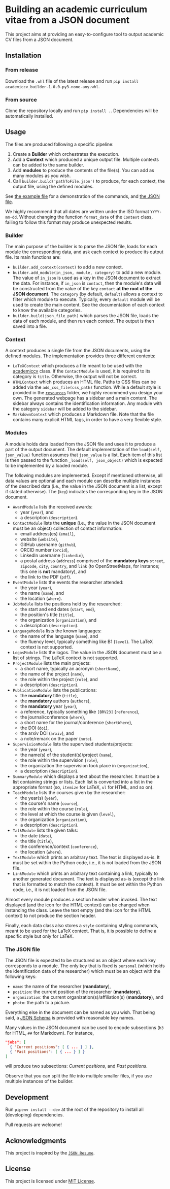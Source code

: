 # Building an academic curriculum vitae from a JSON document

This project aims at providing an easy-to-configure tool to output academic CV files from a JSON document.

## Installation

### From release

Download the `.whl` file of the latest release and run `pip install academiccv_builder-1.0.0-py3-none-any.whl`.

### From source

Clone the repository locally and run `pip install .`.
Dependencies will be automatically installed.

## Usage

The files are produced following a specific pipeline:

  1. Create a **Builder** which orchestrates the execution.
  2. Add a **Context** which produced a unique output file.
    Multiple contexts can be added to the same builder.
  3. Add **modules** to produce the contents of the file(s).
    You can add as many modules as you wish.
  4. Call `builder.build('pathToFile.json')` to produce, for each context, the output file, using the defined modules.

See [the example file](example.py) for a demonstration of the commands, and [the JSON file](example.json).

We highly recommend that all dates are written under the ISO format `YYYY-mm-dd`.
Without changing the function `format_date` of the `Context` class, failing to follow this format may produce unexpected results.

### Builder

The main purpose of the builder is to parse the JSON file, loads for each module the corresponding data, and ask each context to produce its output file.
Its main functions are:

  - `builder.add_context(context)` to add a new context.
  - `builder.add_module(in_json, module, category)` to add a new module.
    The value of `in_json` is used as a key in the JSON document to extract the data.
    For instance, if `in_json` is `contact`, then the module's data will be constructed from the value of the key `contact` **at the root of the JSON document**.
    The `category` (by default, `default`) allows a context to filter which module to execute.
    Typically, every `default` module will be used to create the main content.
    See the documentation of each context to know the available categories.
  - `builder.build(json_file_path)` which parses the JSON file, loads the data of each module, and then run each context.
    The output is then saved into a file.

### Context

A context produces a single file from the JSON documents, using the defined modules.
The implementation provides three different contexts:

  - `LaTeXContext` which produces a file meant to be used with the [academiccv](https://github.com/DocSkellington/academic-cv) class.
    If the `ContactModule` is used, it is required to its category is `title`.
    Otherwise, the output will not be correct.
  - `HTMLContext` which produces an HTML file.
    Paths to CSS files can be added via the `add_css_file(css_path)` function.
    While a default style is provided in the [`resources`](resources/) folder, we highly recommend you design your own.
    The generated webpage has a sidebar and a main content.
    The sidebar always contains the identification information.
    Any module with the category `sidebar` will be added to the sidebar.
  - `MarkdownContext` which produces a Markdown file.
    Note that the file contains many explicit HTML tags, in order to have a very flexible style.

### Modules

A module holds data loaded from the JSON file and uses it to produce a part of the output document.
The default implementation of the `load(self, json_value)` function assumes that `json_value` is a list.
Each item of this list is then passed to the function `_load(self, json_object)` which is expected to be implemented by a loaded module.

The following modules are implemented.
Except if mentioned otherwise, all data values are optional and each module can describe multiple instances of the described data (i.e., the value in the JSON document is a list, except if stated otherwise).
The (`key`) indicates the corresponding key in the JSON document.

  - `AwardModule` lists the received awards:
    - year (`year`), and
    - a description (`description`).
  - `ContactModule` lists the **unique** (i.e., the value in the JSON document must be an object) collection of contact information:
    - email address(es) (`email`),
    - website (`website`),
    - GitHub username (`github`),
    - ORCID number (`orcid`),
    - LinkedIn username (`linkedin`),
    - a postal address (`address`) comprised of the **mandatory keys** `street`, `zipcode`, `city`, `country`, and `link` (to OpenStreetMaps, for instance; this one is **not** mandatory), and
    - the link to the PDF (`pdf`).
  - `EventModule` lists the events the researcher attended:
    - the year (`year`),
    - the name (`name`), and
    - the location (`where`).
  - `JobModule` lists the positions held by the researched:
    - the start and end dates (`start`, `end`),
    - the position's title (`title`),
    - the organization (`organization`), and
    - a description (`description`).
  - `LanguageModule` lists the known languages:
    - the name of the language (`name`), and
    - the fluency level, typically something like B1 (`level`).
    The LaTeX context is not supported.
  - `LogosModule` lists the logos.
    The value in the JSON document must be a list of strings.
    The LaTeX context is not supported.
  - `ProjectModule` lists the main projects:
    - a short name, typically an acronym (`shortName`),
    - the name of the project (`name`),
    - the role within the project (`role`), and
    - a description (`description`).
  - `PublicationModule` lists the publications:
    - the **mandatory** title (`title`),
    - the **mandatory** authors (`authors`),
    - the **mandatory** year (`year`),
    - a reference, typically something like `[BRV23]` (`reference`),
    - the journal/conference (`where`),
    - a short name for the journal/conference (`shortWhere`),
    - the DOI (`doi`),
    - the arxiv DOI (`arxiv`), and
    - a note/remark on the paper (`note`).
  - `SupervisionModule` lists the supervised students/projects:
    - the year (`year`),
    - the name(s) of the student(s)/project (`name`),
    - the role within the supervision (`role`),
    - the organization the supervision took place in (`organization`),
    - a description (`description`).
  - `SummaryModule` which displays a text about the researcher.
    It must be a list containing strings or lists.
    Each list is converted into a list in the appropriate format (so, `itemize` for LaTeX, `ul` for HTML, and so on).
  - `TeachModule` lists the courses given by the researcher:
    - the year(s) (`year`),
    - the course's name (`course`),
    - the role within the course (`role`),
    - the level at which the course is given (`level`),
    - the organization (`organization`),
    - a description (`description`).
  - `TalkModule` lists the given talks:
    - the date (`date`),
    - the title (`title`),
    - the conference/context (`conference`),
    - the location (`where`).
  - `TextModule` which prints an arbitrary text.
    The text is displayed as-is.
    It must be set within the Python code, i.e., it is not loaded from the JSON file.
  - `LinkModule` which prints an arbitrary text containing a link, typically to another generated document.
    The text is displayed as-is (except the link that is formatted to match the context).
    It must be set within the Python code, i.e., it is not loaded from the JSON file.

Almost every module produces a section header when invoked.
The text displayed (and the icon for the HTML context) can be changed when instancing the class.
Leave the text empty (and the icon for the HTML context) to not produce the section header.

Finally, each data class also stores a `style` containing styling commands, meant to be used for the LaTeX context.
That is, it is possible to define a specific style but only for LaTeX.

### The JSON file

The JSON file is expected to be structured as an object where each key corresponds to a module.
The only key that is fixed is `personal` (which holds the identification data of the researcher) which must be an object with the following keys:

  - `name`: the name of the researcher (**mandatory**),
  - `position`: the current position of the researcher (**mandatory**),
  - `organization`: the current organization(s)/affiliation(s) (**mandatory**), and
  - `photo`: the path to a picture.

Everything else in the document can be named as you wish.
That being said, a [JSON Schema](schema.json) is provided with reasonable key names.

Many values in the JSON document can be used to encode subsections (`h3` for HTML, `##` for Markdown).
For instance,
```json
"jobs": [
  { "Current positions": [ { ... } ] },
  { "Past positions": [ { ... } ] }
]
```
will produce two subsections: *Current positions*, and *Past positions*.

Observe that you can split the file into multiple smaller files, if you use multiple instances of the builder.

## Development

Run `pipenv install --dev` at the root of the repository to install all (developing) dependencies.

Pull requests are welcome!

## Acknowledgments

This project is inspired by the [`JSON Resume`](https://jsonresume.org/).

## License
This project is licensed under [MIT License](LICENSE).
